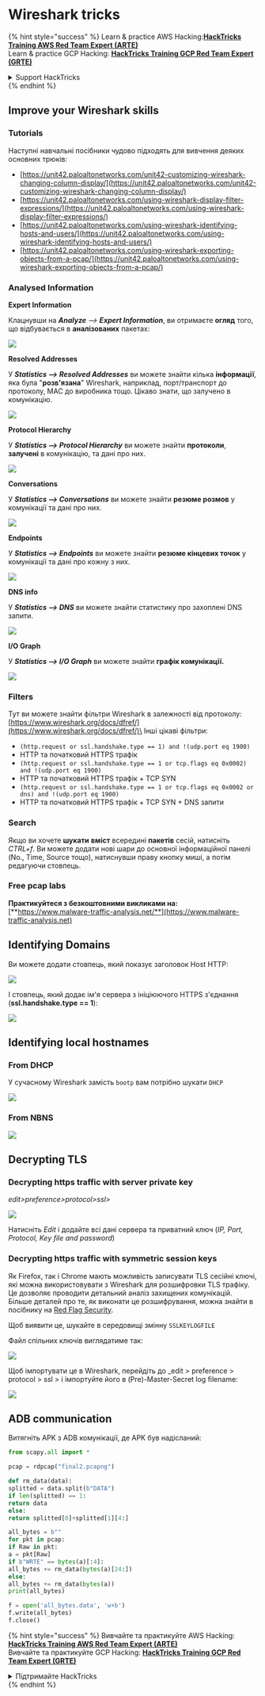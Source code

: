 # Wireshark tricks

{% hint style="success" %}
Learn & practice AWS Hacking:<img src="/.gitbook/assets/arte.png" alt="" data-size="line">[**HackTricks Training AWS Red Team Expert (ARTE)**](https://training.hacktricks.xyz/courses/arte)<img src="/.gitbook/assets/arte.png" alt="" data-size="line">\
Learn & practice GCP Hacking: <img src="/.gitbook/assets/grte.png" alt="" data-size="line">[**HackTricks Training GCP Red Team Expert (GRTE)**<img src="/.gitbook/assets/grte.png" alt="" data-size="line">](https://training.hacktricks.xyz/courses/grte)

<details>

<summary>Support HackTricks</summary>

* Check the [**subscription plans**](https://github.com/sponsors/carlospolop)!
* **Join the** 💬 [**Discord group**](https://discord.gg/hRep4RUj7f) or the [**telegram group**](https://t.me/peass) or **follow** us on **Twitter** 🐦 [**@hacktricks\_live**](https://twitter.com/hacktricks\_live)**.**
* **Share hacking tricks by submitting PRs to the** [**HackTricks**](https://github.com/carlospolop/hacktricks) and [**HackTricks Cloud**](https://github.com/carlospolop/hacktricks-cloud) github repos.

</details>
{% endhint %}


## Improve your Wireshark skills

### Tutorials

Наступні навчальні посібники чудово підходять для вивчення деяких основних трюків:

* [https://unit42.paloaltonetworks.com/unit42-customizing-wireshark-changing-column-display/](https://unit42.paloaltonetworks.com/unit42-customizing-wireshark-changing-column-display/)
* [https://unit42.paloaltonetworks.com/using-wireshark-display-filter-expressions/](https://unit42.paloaltonetworks.com/using-wireshark-display-filter-expressions/)
* [https://unit42.paloaltonetworks.com/using-wireshark-identifying-hosts-and-users/](https://unit42.paloaltonetworks.com/using-wireshark-identifying-hosts-and-users/)
* [https://unit42.paloaltonetworks.com/using-wireshark-exporting-objects-from-a-pcap/](https://unit42.paloaltonetworks.com/using-wireshark-exporting-objects-from-a-pcap/)

### Analysed Information

**Expert Information**

Клацнувши на _**Analyze** --> **Expert Information**_, ви отримаєте **огляд** того, що відбувається в **аналізованих** пакетах:

![](<../../../.gitbook/assets/image (256).png>)

**Resolved Addresses**

У _**Statistics --> Resolved Addresses**_ ви можете знайти кілька **інформації**, яка була "**розв'язана**" Wireshark, наприклад, порт/транспорт до протоколу, MAC до виробника тощо. Цікаво знати, що залучено в комунікацію.

![](<../../../.gitbook/assets/image (893).png>)

**Protocol Hierarchy**

У _**Statistics --> Protocol Hierarchy**_ ви можете знайти **протоколи**, **залучені** в комунікацію, та дані про них.

![](<../../../.gitbook/assets/image (586).png>)

**Conversations**

У _**Statistics --> Conversations**_ ви можете знайти **резюме розмов** у комунікації та дані про них.

![](<../../../.gitbook/assets/image (453).png>)

**Endpoints**

У _**Statistics --> Endpoints**_ ви можете знайти **резюме кінцевих точок** у комунікації та дані про кожну з них.

![](<../../../.gitbook/assets/image (896).png>)

**DNS info**

У _**Statistics --> DNS**_ ви можете знайти статистику про захоплені DNS запити.

![](<../../../.gitbook/assets/image (1063).png>)

**I/O Graph**

У _**Statistics --> I/O Graph**_ ви можете знайти **графік комунікації.**

![](<../../../.gitbook/assets/image (992).png>)

### Filters

Тут ви можете знайти фільтри Wireshark в залежності від протоколу: [https://www.wireshark.org/docs/dfref/](https://www.wireshark.org/docs/dfref/)\
Інші цікаві фільтри:

* `(http.request or ssl.handshake.type == 1) and !(udp.port eq 1900)`
* HTTP та початковий HTTPS трафік
* `(http.request or ssl.handshake.type == 1 or tcp.flags eq 0x0002) and !(udp.port eq 1900)`
* HTTP та початковий HTTPS трафік + TCP SYN
* `(http.request or ssl.handshake.type == 1 or tcp.flags eq 0x0002 or dns) and !(udp.port eq 1900)`
* HTTP та початковий HTTPS трафік + TCP SYN + DNS запити

### Search

Якщо ви хочете **шукати** **вміст** всередині **пакетів** сесій, натисніть _CTRL+f_. Ви можете додати нові шари до основної інформаційної панелі (No., Time, Source тощо), натиснувши праву кнопку миші, а потім редагуючи стовпець.

### Free pcap labs

**Практикуйтеся з безкоштовними викликами на:** [**https://www.malware-traffic-analysis.net/**](https://www.malware-traffic-analysis.net)

## Identifying Domains

Ви можете додати стовпець, який показує заголовок Host HTTP:

![](<../../../.gitbook/assets/image (639).png>)

І стовпець, який додає ім'я сервера з ініціюючого HTTPS з'єднання (**ssl.handshake.type == 1**):

![](<../../../.gitbook/assets/image (408) (1).png>)

## Identifying local hostnames

### From DHCP

У сучасному Wireshark замість `bootp` вам потрібно шукати `DHCP`

![](<../../../.gitbook/assets/image (1013).png>)

### From NBNS

![](<../../../.gitbook/assets/image (1003).png>)

## Decrypting TLS

### Decrypting https traffic with server private key

_edit>preference>protocol>ssl>_

![](<../../../.gitbook/assets/image (1103).png>)

Натисніть _Edit_ і додайте всі дані сервера та приватний ключ (_IP, Port, Protocol, Key file and password_)

### Decrypting https traffic with symmetric session keys

Як Firefox, так і Chrome мають можливість записувати TLS сесійні ключі, які можна використовувати з Wireshark для розшифровки TLS трафіку. Це дозволяє проводити детальний аналіз захищених комунікацій. Більше деталей про те, як виконати це розшифрування, можна знайти в посібнику на [Red Flag Security](https://redflagsecurity.net/2019/03/10/decrypting-tls-wireshark/).

Щоб виявити це, шукайте в середовищі змінну `SSLKEYLOGFILE`

Файл спільних ключів виглядатиме так:

![](<../../../.gitbook/assets/image (820).png>)

Щоб імпортувати це в Wireshark, перейдіть до _edit > preference > protocol > ssl > і імпортуйте його в (Pre)-Master-Secret log filename:

![](<../../../.gitbook/assets/image (989).png>)

## ADB communication

Витягніть APK з ADB комунікації, де APK був надісланий:
```python
from scapy.all import *

pcap = rdpcap("final2.pcapng")

def rm_data(data):
splitted = data.split(b"DATA")
if len(splitted) == 1:
return data
else:
return splitted[0]+splitted[1][4:]

all_bytes = b""
for pkt in pcap:
if Raw in pkt:
a = pkt[Raw]
if b"WRTE" == bytes(a)[:4]:
all_bytes += rm_data(bytes(a)[24:])
else:
all_bytes += rm_data(bytes(a))
print(all_bytes)

f = open('all_bytes.data', 'w+b')
f.write(all_bytes)
f.close()
```
{% hint style="success" %}
Вивчайте та практикуйте AWS Hacking:<img src="/.gitbook/assets/arte.png" alt="" data-size="line">[**HackTricks Training AWS Red Team Expert (ARTE)**](https://training.hacktricks.xyz/courses/arte)<img src="/.gitbook/assets/arte.png" alt="" data-size="line">\
Вивчайте та практикуйте GCP Hacking: <img src="/.gitbook/assets/grte.png" alt="" data-size="line">[**HackTricks Training GCP Red Team Expert (GRTE)**<img src="/.gitbook/assets/grte.png" alt="" data-size="line">](https://training.hacktricks.xyz/courses/grte)

<details>

<summary>Підтримайте HackTricks</summary>

* Перевірте [**плани підписки**](https://github.com/sponsors/carlospolop)!
* **Приєднуйтесь до** 💬 [**групи Discord**](https://discord.gg/hRep4RUj7f) або [**групи Telegram**](https://t.me/peass) або **слідкуйте** за нами в **Twitter** 🐦 [**@hacktricks\_live**](https://twitter.com/hacktricks\_live)**.**
* **Діліться хакерськими трюками, надсилаючи PR до** [**HackTricks**](https://github.com/carlospolop/hacktricks) та [**HackTricks Cloud**](https://github.com/carlospolop/hacktricks-cloud) репозиторіїв на github.

</details>
{% endhint %}
